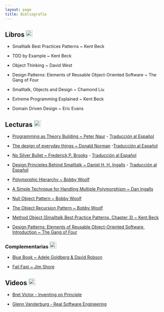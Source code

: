 ```yaml
---
layout: page
title: Bibliografía
---
```


## Libros  <img alt="github icon" width="22px" src="https://icongr.am/clarity/book.svg?size=148&color=currentColor" /> 

- Smalltalk Best Practices Patterns ~ Kent Beck

- TDD by Example ~ Kent Beck

- Object Thinking ~ David West

- Design Patterns: Elements of Reusable Object-Oriented Software ~ The Gang of Four

- Smalltalk, Objects and Design ~ Chamond Liu

- Extreme Programming Explained ~ Kent Beck

- Domain Driven Design ~ Eric Evans

## Lecturas <img alt="github icon" width="22px" src="https://icongr.am/octicons/book.svg?size=128&color=currentColor" /> 

- [Programming as Theory Building ~ Peter Naur](assets/bibliografia/programming-as-theory-building.pdf) - [Traducción al Español](assets/bibliografia/la-programacion-como-construccion-de-teoria.pdf)

- [The design of everyday things ~ Donald Norman](assets/bibliografia/the-design-of-everyday-things.pdf) -[Traducción al Español](assets/bibliografia/la-psicologia-de-los-objetos-cotidianos.pdf)

- [No Silver Bullet ~ Frederick P. Brooks](assets/bibliografia/no-silver-bullet.pdf) - [Traducción al Español](https://gist.github.com/esparta/582e43af7b803e0aaf69)

- [Design Principles Behind Smalltalk ~ Daniel H. H. Ingalls](https://www.cs.virginia.edu/~evans/cs655/readings/smalltalk.html) - [Traducción al Español](https://drive.google.com/file/d/1O6eT8gYyoJQzi09K8nqp22vkR8wfNKWH/view)

- [Polymorphic Hierarchy ~ Bobby Woolf](assets/bibliografia/polymorphic-hierarchy.pdf)

- [A Simple Technique for Handling Multiple Polymorphism ~ Dan Ingalls](assets/bibliografia/simple-technique-for-handling-multiple-polymorphism.pdf)

- [Null Object Pattern ~ Bobby Woolf](assets/bibliografia/null-object-pattern.pdf)

- [The Object Recursion Pattern ~ Bobby Woolf](assets/bibliografia/object-recusion-pattern.pdf)

- [Method Object (Smalltalk Best Practice Patterns, Chapter 3) ~ Kent Beck](assets/bibliografia/method-object.pdf)

- [Design Patterns: Elements of Reusable Object-Oriented Software, Introduction ~ The Gang of Four](assets/bibliografia/intro-design-patterns.pdf)

### Complementarias <img alt="github icon" width="22px" src="https://icongr.am/octicons/book.svg?size=128&color=currentColor" /> 

- [Blue Book ~ Adele Goldberg & David Robson](http://sdmeta.gforge.inria.fr/FreeBooks/BlueBook/Bluebook.pdf)

- [Fail Fast ~ Jim Shore](assets/bibliografia/fail-fast.pdf)

## Videos <img alt="github icon" width="22px" src="https://icongr.am/clarity/film-strip.svg?size=148&color=currentColor" /> 

- [Bret Victor - Inventing on Principle](https://vimeo.com/36579366)

- [Glenn Vanderburg - Real Software Engineering](https://www.youtube.com/watch?v=NP9AIUT9nos)
